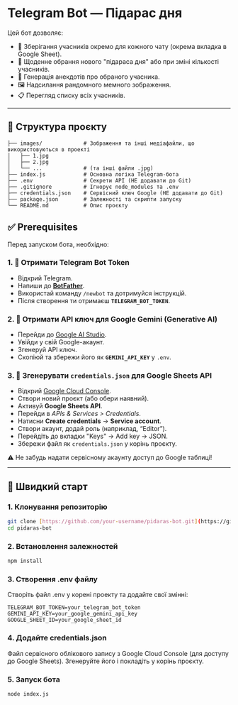 # Telegram Bot — Підарас дня

Цей бот дозволяє:

- 📌 Зберігання учасників окремо для кожного чату (окрема вкладка в Google Sheet).
- 🔁 Щоденне обрання нового "підараса дня" або при зміні кількості учасників.
- 🤣 Генерація анекдотів про обраного учасника.
- 🖼️ Надсилання рандомного мемного зображення.
- 📋 Перегляд списку всіх учасників.

---

## 📁 Структура проєкту

```
├── images/             # Зображення та інші медіафайли, що використовуються в проекті
│   ├── 1.jpg
│   ├── 2.jpg
│   └── ...             # (та інші файли .jpg)
├── index.js            # Основна логіка Telegram-бота
├── .env                # Секрети API (НЕ додавати до Git)
├── .gitignore          # Ігнорує node_modules та .env
├── credentials.json    # Сервісний ключ Google (НЕ додавати до Git)
├── package.json        # Залежності та скрипти запуску
└── README.md           # Опис проєкту
```
## ✅ Prerequisites

Перед запуском бота, необхідно:

### 1. 🔑 Отримати Telegram Bot Token
- Відкрий Telegram.
- Напиши до **[BotFather](https://t.me/BotFather)**.
- Використай команду `/newbot` та дотримуйся інструкцій.
- Після створення ти отримаєш **`TELEGRAM_BOT_TOKEN`**.

### 2. 🧠 Отримати API ключ для Google Gemini (Generative AI)
- Перейди до [Google AI Studio](https://makersuite.google.com/app/apikey).
- Увійди у свій Google-акаунт.
- Згенеруй API ключ.
- Скопіюй та збережи його як **`GEMINI_API_KEY`** у `.env`.

### 3. 📄 Згенерувати `credentials.json` для Google Sheets API
- Відкрий [Google Cloud Console](https://console.cloud.google.com/).
- Створи новий проєкт (або обери наявний).
- Активуй **Google Sheets API**.
- Перейди в *APIs & Services > Credentials*.
- Натисни **Create credentials** → **Service account**.
- Створи акаунт, додай роль (наприклад, “Editor”).
- Перейдіть до вкладки "Keys" → Add key → JSON.
- Збережи файл як `credentials.json` у корінь проєкту.

⚠️ Не забудь надати сервісному акаунту доступ до Google таблиці!

---
## 🚀 Швидкий старт

### 1. Клонування репозиторію

```bash
git clone [https://github.com/your-username/pidaras-bot.git](https://github.com/your-username/pidaras-bot.git)
cd pidaras-bot
``` 
### 2. Встановлення залежностей
```bash
npm install
``` 
### 3. Створення .env файлу
Створіть файл .env у корені проекту та додайте свої змінні:
```
TELEGRAM_BOT_TOKEN=your_telegram_bot_token
GEMINI_API_KEY=your_google_gemini_api_key
GOOGLE_SHEET_ID=your_google_sheet_id
```
### 4. Додайте credentials.json
Файл сервісного облікового запису з Google Cloud Console (для доступу до Google Sheets). Згенеруйте його і покладіть у корінь проєкту.

### 5. Запуск бота
```bash
node index.js
``` 
